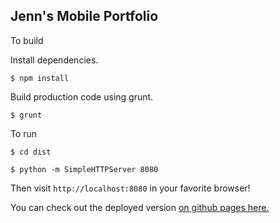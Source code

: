 ## Jenn's Mobile Portfolio

To build

Install dependencies.

`$ npm install`

Build production code using grunt.

`$ grunt`

To run

`$ cd dist`

`$ python -m SimpleHTTPServer 8080`

Then visit `http://localhost:8080` in your favorite browser!

You can check out the deployed version [on github pages here.](http://jgillesp.github.io/frontend-nanodegree-mobile-portfolio)